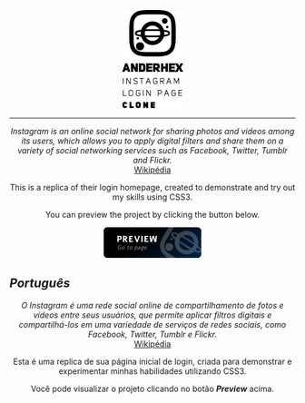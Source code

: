 <p align="center">
<img src="./assets/img/anderhex.png"> 
</p>
 
<hr/>
<p align="center">
<i>
Instagram is an online social network for sharing photos and videos among its users, which allows you to apply digital filters and share them on a variety of social networking services such as Facebook, Twitter, Tumblr and Flickr.
 </i>
 
  <br/>
 <a href="https://pt.wikipedia.org/wiki/Instagram">Wikipédia</a>
</p>
<p align="center">
This is a replica of their login homepage, created to demonstrate and try out my skills using CSS3.
 </p>
<p align="center">
You can preview the project by clicking the button below.
</p>
<p align="center">
 <a href="https://anderhex.github.io/Instagram-Login-Page-Clone/" target="_blank">
<img src="./assets/img/preview.png">
  </a>
</p>
<h2><i>Português</i></h2>
 
<p align="center">
<i>
 O Instagram é uma rede social online de compartilhamento de fotos e vídeos entre seus usuários, que permite aplicar filtros digitais e compartilhá-los em uma variedade de serviços de redes sociais, como Facebook, Twitter, Tumblr e Flickr. 
 </i>
 
  <br/>
 <a href="https://pt.wikipedia.org/wiki/Instagram">Wikipédia</a>
</p>
<p align="center">
Esta é uma replica de sua página inicial de login, criada para demonstrar e experimentar minhas habilidades utilizando CSS3.
 </p>
<p align="center">
Você pode visualizar o projeto clicando no botão <b><i>Preview</i></b> acima.
</p>
 
